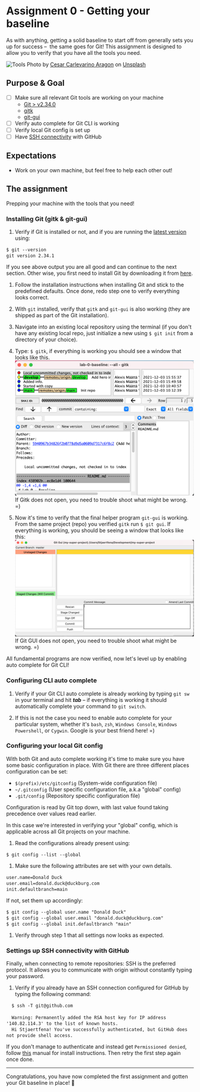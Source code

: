 # Assignment 0 - Getting your baseline
As with anything, getting a solid baseline to start off from generally sets you up for success –  the same goes for Git! This assignment is designed to allow you to verify that you have all the tools you need.

![Tools](./docs/tools.jpeg)
Photo by <a href="https://unsplash.com/@carlevarino?utm_source=unsplash&utm_medium=referral&utm_content=creditCopyText">Cesar Carlevarino Aragon</a> on <a href="https://unsplash.com/s/photos/tools?utm_source=unsplash&utm_medium=referral&utm_content=creditCopyText">Unsplash</a>

## Purpose & Goal
- [ ] Make sure all relevant Git tools are working on your machine
  - [Git > v2.34.0][1]
  - [gitk](http://git-scm.com/docs/gitk)
  - [git-gui](http://git-scm.com/docs/git-gui)
- [ ] Verify auto complete for Git CLI is working
- [ ] Verify local Git config is set up
- [ ] Have [SSH connectivity][2] with GitHub

## Expectations
- Work on your own machine, but feel free to help each other out!

## The assignment
Prepping your machine with the tools that you need!

### Installing Git (gitk & git-gui)
1. Verify if Git is installed or not, and if you are running the [latest version](https://en.wikipedia.org/wiki/Git#Releases) using:
```
$ git --version
git version 2.34.1
```
If you see above output you are all good and can continue to the next section. Other wise, you first need to install Git by downloading it from [here][1].

1. Follow the installation instructions when installing Git and stick to the predefined defaults. Once done, redo step one to verify everything looks correct.

1. With `git` installed, verify that `gitk` and `git-gui` is also working (they are shipped as part of the Git installation).

  1. Navigate into an existing local repository using the terminal (if you don't have any existing local repo, just initialize a new using `$ git init` from a directory of your choice).

  1. Type: `$ gitk`, if everything is working you should see a window that looks like this.
  ![Gitk](./docs/gitk.png)
  If Gitk does not open, you need to trouble shoot what might be wrong. =)

  1. Now it's time to verify that the final helper program `git-gui` is working. From the same project (repo) you verified `gitk` run `$ git gui`. If everything is working, you should be seeing a window that looks like this:
  ![Git gui](./docs/git-gui.png)
  If Git GUI does not open, you need to trouble shoot what might be wrong. =)

All fundamental programs are now verified, now let's level up by enabling auto complete for Git CLI!

### Configuring CLI auto complete
1. Verify if your Git CLI auto complete is already working by typing `git sw` in your terminal and hit **_tab_** – if everything is working it should automatically complete your command to `git switch`.

1. If this is not the case you need to enable auto complete for your particular system, whether it's `bash`, `zsh`, `Windows Console`, `Windows Powershell`, or `Cygwin`. Google is your best friend here! =)

### Configuring your local Git config
With both Git and auto complete working it's time to make sure you have some basic configuration in place. With Git there are three different places configuration can be set:
- `$(prefix)/etc/gitconfig` (System-wide configuration file)
- `~/.gitconfig` (User specific configuration file, a.k.a "global" config)
- `.git/config` (Repository specific configuration file)

Configuration is read by Git top down, with last value found taking precedence over values read earlier.

In this case we're interested in verifying your "global" config, which is applicable across all Git projects on your machine.

1. Read the configurations already present using:
```
$ git config --list --global
```
1. Make sure the following attributes are set with your own details.
```
user.name=Donald Duck
user.email=donald.duck@duckburg.com
init.defaultbranch=main
```
If not, set them up accordingly:
```
$ git config --global user.name "Donald Duck"
$ git config --global user.email "donald.duck@duckburg.com"
$ git config --global init.defaultbranch "main"
```
1. Verify through step 1 that all settings now looks as expected.

### Settings up SSH connectivity with GitHub
Finally, when connecting to remote repositories: SSH is the preferred protocol. It allows you to communicate with origin without constantly typing your password.

1. Verify if you already have an SSH connection configured for GitHub by typing the following command:
```
  $ ssh -T git@github.com

  Warning: Permanently added the RSA host key for IP address '140.82.114.3' to the list of known hosts.
  Hi Stjaertfena! You've successfully authenticated, but GitHub does not provide shell access.
```
If you don't manage to authenticate and instead get `Permissioned denied`, follow [this][2] manual for install instructions. Then retry the first step again once done.

---
Congratulations, you have now completed the first assignment and gotten your Git baseline in place! 🎉

[1]: http://git-scm.com/downloads "Git"
[2]: https://docs.github.com/en/authentication/connecting-to-github-with-ssh "SSH"
